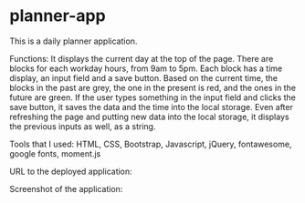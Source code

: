# planner-app
This is a daily planner application.

Functions:
It displays the current day at the top of the page.
There are blocks for each workday hours, from 9am to 5pm.
Each block has a time display, an input field and a save button.
Based on the current time, the blocks in the past are grey, the one in the present is red,
and the ones in the future are green.
If the user types something in the input field and clicks the save button, it saves the data and the time into the local storage.
Even after refreshing the page and putting new data into the local storage, it displays the previous inputs as well, as a string.

Tools that I used:
HTML, CSS, Bootstrap, Javascript, jQuery, fontawesome, google fonts, moment.js

URL to the deployed application:


Screenshot of the application:


